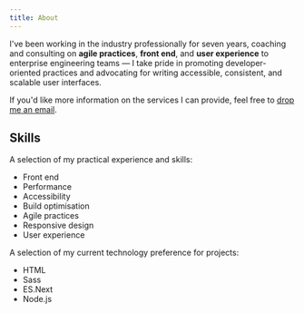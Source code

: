 ```yaml
---
title: About
---
```


I've been working in the industry professionally for seven years, coaching and consulting on **agile practices**, **front end**, and **user experience** to enterprise engineering teams — I take pride in promoting developer-oriented practices and advocating for writing accessible, consistent, and scalable user interfaces.

If you'd like more information on the services I can provide, feel free to [drop me an email](mailto:simonjfinney@gmail.com).

## Skills

A selection of my practical experience and skills:

<ul class="skills">
  <li>Front end</li>
  <li>Performance</li>
  <li>Accessibility</li>
  <li>Build optimisation</li>
  <li>Agile practices</li>
  <li>Responsive design</li>
  <li>User experience</li>
</ul>

A selection of my current technology preference for projects:

<ul class="skills">
  <li>HTML</li>
  <li>Sass</li>
  <li>ES.Next</li>
  <li>Node.js</li>
</ul>

